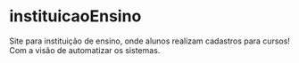 # instituicaoEnsino
Site para instituição de ensino, onde alunos realizam cadastros para cursos!
Com a visão de automatizar os sistemas.
